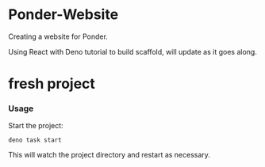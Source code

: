 # Ponder-Website

Creating a website for Ponder. 

Using React with Deno tutorial to build scaffold, will update as it goes along.

# fresh project

### Usage

Start the project:

```
deno task start
```

This will watch the project directory and restart as necessary.
